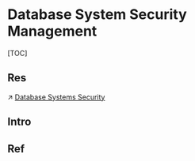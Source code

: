 # Database System Security Management

[TOC]


## Res
↗ [Database Systems Security](../../CyberSecurity/🌄%20Security%20Scenarios/Database%20Systems%20Security/Database%20Systems%20Security.md)



## Intro



## Ref